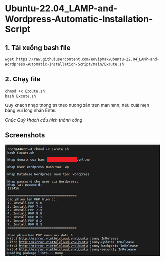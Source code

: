 # Ubuntu-22.04_LAMP-and-Wordpress-Automatic-Installation-Script
## 1. Tải xuống bash file

```
wget https://raw.githubusercontent.com/eovipmak/Ubuntu-22.04_LAMP-and-Wordpress-Automatic-Installation-Script/main/Excute.sh
```
## 2. Chạy file

```
chmod +x Excute.sh
bash Excute.sh
```
Quý khách nhập thông tin theo hướng dẫn trên màn hình, nếu xuất hiện bảng vui lòng nhấn Enter.

*Chúc Quý khách cấu hình thành công*

## Screenshots
![](a/001.png)
